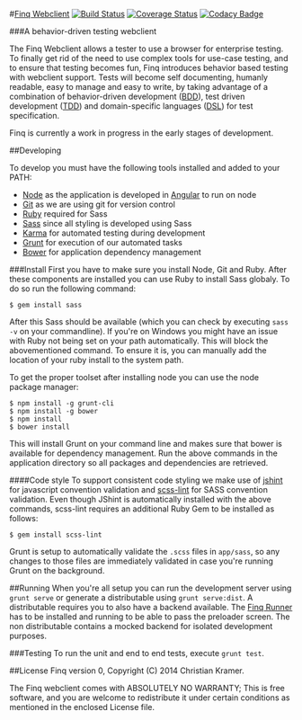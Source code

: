 #[Finq Webclient](http://finq.io) [![Build Status](https://travis-ci.org/topicusfinan/finq-webclient.svg?branch=master)](https://travis-ci.org/topicusfinan/finq-webclient) [![Coverage Status](https://img.shields.io/coveralls/topicusfinan/finq-webclient.svg)](https://coveralls.io/r/topicusfinan/finq-webclient?branch=master) [![Codacy Badge](https://www.codacy.com/project/badge/e463b5513ad647888e96e8584f9c35f4)](https://www.codacy.com/public/topicusfinan/finq-webclient.git)

###A behavior-driven testing webclient

The Finq Webclient allows a tester to use a browser for enterprise testing. To finally get rid of the need to use complex tools for use-case testing, and to ensure that testing becomes fun, Finq introduces behavior based testing with webclient support. Tests will become self documenting, humanly readable, easy to manage and easy to write, by taking advantage of a combination of behavior-driven development ([BDD](http://en.wikipedia.org/wiki/Behavior-driven_development)), test driven development ([TDD](http://en.wikipedia.org/wiki/Test-driven_development)) and domain-specific languages ([DSL](http://en.wikipedia.org/wiki/Domain-specific_language)) for test specification.

Finq is currently a work in progress in the early stages of development.

##Developing

To develop you must have the following tools installed and added to your PATH:

* [Node](http://nodejs.org/) as the application is developed in [Angular](https://angularjs.org/) to run on node
* [Git](http://git-scm.com/) as we are using git for version control
* [Ruby](https://www.ruby-lang.org/) required for Sass
* [Sass](http://sass-lang.com/) since all styling is developed using Sass
* [Karma](http://karma-runner.github.io/) for automated testing during development
* [Grunt](http://gruntjs.com/) for execution of our automated tasks
* [Bower](http://bower.io/) for application dependency management

###Install
First you have to make sure you install Node, Git and Ruby. After these components are installed you can use Ruby to install Sass globaly. To do so run the following command:

    $ gem install sass

After this Sass should be available (which you can check by executing `sass -v` on your commandline). If you're on Windows you might have an issue with Ruby not being set on your path automatically. This will block the abovementioned command. To ensure it is, you can manually add the location of your ruby install to the system path. 

To get the proper toolset after installing node you can use the node package manager:

    $ npm install -g grunt-cli
    $ npm install -g bower
    $ npm install
    $ bower install

This will install Grunt on your command line and makes sure that bower is available for dependency management. Run the above commands in the application directory so all packages and dependencies are retrieved.

####Code style
To support consistent code styling we make use of [jshint](http://www.jshint.com/) for javascript convention validation and [scss-lint](https://github.com/causes/scss-lint) for SASS convention validation. Even though JShint is automatically installed with the above commands, scss-lint requires an additional Ruby Gem to be installed as follows:

    $ gem install scss-lint

Grunt is setup to automatically validate the `.scss` files in `app/sass`, so any changes to those files are immediately validated in case you're running Grunt on the background.

##Running
When you're all setup you can run the development server using `grunt serve` or generate a distributable using `grunt serve:dist`. A distributable requires you to also have a backend available. The [Finq Runner](https://github.com/topicusfinan/jbehave-rest-runner) has to be installed and running to be able to pass the preloader screen. The non distributable contains a mocked backend for isolated development purposes.

###Testing
To run the unit and end to end tests, execute `grunt test`.

##License
Finq version 0, Copyright (C) 2014 Christian Kramer. 

The Finq webclient comes with ABSOLUTELY NO WARRANTY; This is free software, and you are welcome to redistribute it under certain conditions as mentioned in the enclosed License file.
